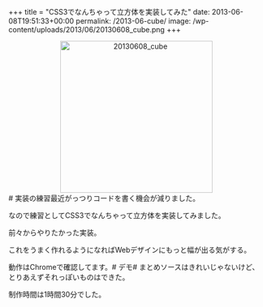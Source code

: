 +++
title = "CSS3でなんちゃって立方体を実装してみた"
date: 2013-06-08T19:51:33+00:00
permalink: /2013-06-cube/
image: /wp-content/uploads/2013/06/20130608_cube.png
+++
</p> <div style="text-align: center;">
  <img src="http://5000164.jp/wp-content/uploads/2013/06/20130608_cube.png" alt="20130608_cube" width="300" height="300" class="aligncenter size-full wp-image-747" srcset="http://5000164.jp/wp-content/uploads/2013/06/20130608_cube.png 400w, http://5000164.jp/wp-content/uploads/2013/06/20130608_cube-150x150.png 150w, http://5000164.jp/wp-content/uploads/2013/06/20130608_cube-300x300.png 300w" sizes="(max-width: 300px) 100vw, 300px" />
</div></a># 実装の練習最近がっつりコードを書く機会が減りました。
  
なので練習としてCSS3でなんちゃって立方体を実装してみました。
  
前々からやりたかった実装。
  
これをうまく作れるようになればWebデザインにもっと幅が出る気がする。
  
動作はChromeで確認してます。# デモ# まとめソースはきれいじゃないけど、とりあえずそれっぽいものはできた。
  
制作時間は1時間30分でした。